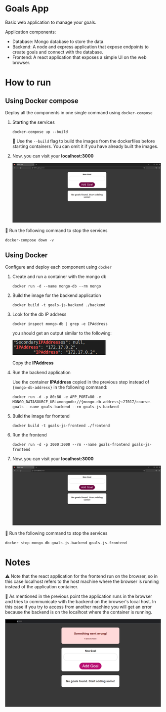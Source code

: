 # Goals App
Basic web application to manage your goals.

Application components:
- Database: Mongo database to store the data.
- Backend: A node and express application that expose endpoints to create goals and connect with the database.
- Frontend: A react application that exposes a simple UI on the web browser.

# How to run

## __Using Docker compose__

Deploy all the components in one single command using `docker-compose`

1. Starting the services
    ```console
    docker-compose up --build
    ```
    :memo: Use the `--build` flag to build the images from the dockerfiles before starting containers. You can omit it if you have already built the images.

2. Now, you can visit your __localhost:3000__

    ![goals_frontend](assets/goals_frontend.png)


:stop_sign: Run the following command to stop the services
```console
docker-compose down -v
```

## __Using Docker__

Configure and deploy each component using `docker`

1. Create and run a container with the mongo db
    ```console
    docker run -d --name mongo-db --rm mongo
    ```

2. Build the image for the backend application
    ```console
    docker build -t goals-js-backend ./backend
    ```

3. Look for the db IP address
    ```console
    docker inspect mongo-db | grep -e IPAddress
    ```
    you should get an output similar to the following:
    
    ![container_ip_address](assets/container_ip_address.png)
    
    Copy the __IPAddress__

4. Run the backend application

    Use the container __IPAddress__ copied in the previous step instead of `{mongo-db-address}` in the following command:

    ```console
    docker run -d -p 80:80 -e APP_PORT=80 -e MONGO_DATASOURCE_URL=mongodb://{mongo-db-address}:27017/course-goals --name goals-backend --rm goals-js-backend
    ```

5. Build the image for frontend
    ```console
    docker build -t goals-js-frontend ./frontend
    ```

6. Run the frontend 
    ```console
    docker run -d -p 3000:3000 --rm --name goals-frontend goals-js-frontend
    ``` 

7. Now, you can visit your __localhost:3000__

    ![goals_frontend](assets/goals_frontend.png)
    
:stop_sign: Run the following command to stop the services
```console
docker stop mongo-db goals-js-backend goals-js-frontend 
```

# Notes

:warning: Note that the react application for the frontend run on the browser, so in this case localhost refers to the host machine where the browser is running instead of the application container.

:triangular_flag_on_post: As mentioned in the previous point the application runs in the browser and tries to communicate with the backend on the browser's local host. In this case if you try to access from another machine you will get an error because the backend is on the localhost where the container is running.

![goals_frontend_outside_access](assets/goals_frontend_outside_access.png)

